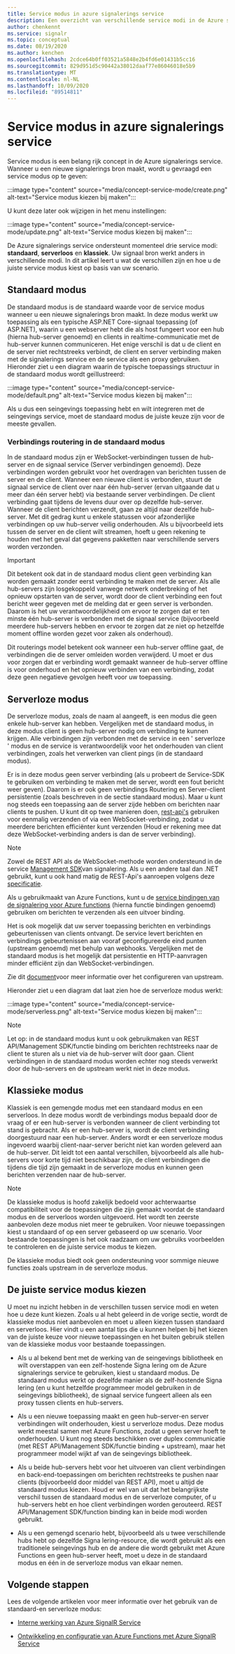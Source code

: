 ```yaml
---
title: Service modus in azure signalerings service
description: Een overzicht van verschillende service modi in de Azure signalerings service, waarin de verschillen en de toepasselijke gebruikers scenario's worden uitgelegd
author: chenkennt
ms.service: signalr
ms.topic: conceptual
ms.date: 08/19/2020
ms.author: kenchen
ms.openlocfilehash: 2cdce64b0ff03521a5848e2b4fd6e01431b5cc16
ms.sourcegitcommit: 829d951d5c90442a38012daaf77e86046018e5b9
ms.translationtype: MT
ms.contentlocale: nl-NL
ms.lasthandoff: 10/09/2020
ms.locfileid: "89514811"
---
```

# <a name="service-mode-in-azure-signalr-service"></a>Service modus in azure signalerings service

Service modus is een belang rijk concept in de Azure signalerings service. Wanneer u een nieuwe signalerings bron maakt, wordt u gevraagd een service modus op te geven:

:::image type="content" source="media/concept-service-mode/create.png" alt-text="Service modus kiezen bij maken":::

U kunt deze later ook wijzigen in het menu instellingen:

:::image type="content" source="media/concept-service-mode/update.png" alt-text="Service modus kiezen bij maken":::

De Azure signalerings service ondersteunt momenteel drie service modi: **standaard**, **serverloos** en **klassiek**. Uw signaal bron werkt anders in verschillende modi. In dit artikel leert u wat de verschillen zijn en hoe u de juiste service modus kiest op basis van uw scenario.

## <a name="default-mode"></a>Standaard modus

De standaard modus is de standaard waarde voor de service modus wanneer u een nieuwe signalerings bron maakt. In deze modus werkt uw toepassing als een typische ASP.NET Core-signaal toepassing (of ASP.NET), waarin u een webserver hebt die als host fungeert voor een hub (hierna hub-server genoemd) en clients in realtime-communicatie met de hub-server kunnen communiceren. Het enige verschil is dat u de client en de server niet rechtstreeks verbindt, de client en server verbinding maken met de signalerings service en de service als een proxy gebruiken. Hieronder ziet u een diagram waarin de typische toepassings structuur in de standaard modus wordt geïllustreerd:

:::image type="content" source="media/concept-service-mode/default.png" alt-text="Service modus kiezen bij maken":::

Als u dus een seingevings toepassing hebt en wilt integreren met de seingevings service, moet de standaard modus de juiste keuze zijn voor de meeste gevallen.

### <a name="connection-routing-in-default-mode"></a>Verbindings routering in de standaard modus

In de standaard modus zijn er WebSocket-verbindingen tussen de hub-server en de signaal service (Server verbindingen genoemd). Deze verbindingen worden gebruikt voor het overdragen van berichten tussen de server en de client. Wanneer een nieuwe client is verbonden, stuurt de signaal service de client over naar één hub-server (ervan uitgaande dat u meer dan één server hebt) via bestaande server verbindingen. De client verbinding gaat tijdens de levens duur over op dezelfde hub-server. Wanneer de client berichten verzendt, gaan ze altijd naar dezelfde hub-server. Met dit gedrag kunt u enkele statussen voor afzonderlijke verbindingen op uw hub-server veilig onderhouden. Als u bijvoorbeeld iets tussen de server en de client wilt streamen, hoeft u geen rekening te houden met het geval dat gegevens pakketten naar verschillende servers worden verzonden.

> [!IMPORTANT]
> Dit betekent ook dat in de standaard modus client geen verbinding kan worden gemaakt zonder eerst verbinding te maken met de server. Als alle hub-servers zijn losgekoppeld vanwege netwerk onderbreking of het opnieuw opstarten van de server, wordt door de client verbinding een fout bericht weer gegeven met de melding dat er geen server is verbonden. Daarom is het uw verantwoordelijkheid om ervoor te zorgen dat er ten minste één hub-server is verbonden met de signaal service (bijvoorbeeld meerdere hub-servers hebben en ervoor te zorgen dat ze niet op hetzelfde moment offline worden gezet voor zaken als onderhoud).

Dit routerings model betekent ook wanneer een hub-server offline gaat, de verbindingen die de server omleiden worden verwijderd. U moet er dus voor zorgen dat er verbinding wordt gemaakt wanneer de hub-server offline is voor onderhoud en het opnieuw verbinden van een verbinding, zodat deze geen negatieve gevolgen heeft voor uw toepassing.

## <a name="serverless-mode"></a>Serverloze modus

De serverloze modus, zoals de naam al aangeeft, is een modus die geen enkele hub-server kan hebben. Vergelijken met de standaard modus, in deze modus client is geen hub-server nodig om verbinding te kunnen krijgen. Alle verbindingen zijn verbonden met de service in een ' serverloze ' modus en de service is verantwoordelijk voor het onderhouden van client verbindingen, zoals het verwerken van client pings (in de standaard modus).

Er is in deze modus geen server verbinding (als u probeert de Service-SDK te gebruiken om verbinding te maken met de server, wordt een fout bericht weer geven). Daarom is er ook geen verbindings Routering en Server-client persistentie (zoals beschreven in de sectie standaard modus). Maar u kunt nog steeds een toepassing aan de server zijde hebben om berichten naar clients te pushen. U kunt dit op twee manieren doen, [rest-api's](https://github.com/Azure/azure-signalr/blob/dev/docs/rest-api.md) gebruiken voor eenmalig verzenden of via een WebSocket-verbinding, zodat u meerdere berichten efficiënter kunt verzenden (Houd er rekening mee dat deze WebSocket-verbinding anders is dan de server verbinding).

> [!NOTE]
> Zowel de REST API als de WebSocket-methode worden ondersteund in de service [Management SDK](https://github.com/Azure/azure-signalr/blob/dev/docs/management-sdk-guide.md)van signalering. Als u een andere taal dan .NET gebruikt, kunt u ook hand matig de REST-Api's aanroepen volgens deze [specificatie](https://github.com/Azure/azure-signalr/blob/dev/docs/rest-api.md).
>
> Als u gebruikmaakt van Azure Functions, kunt u de [service bindingen van de signalering voor Azure functions](https://docs.microsoft.com/azure/azure-functions/functions-bindings-signalr-service) (hierna functie bindingen genoemd) gebruiken om berichten te verzenden als een uitvoer binding.

Het is ook mogelijk dat uw server toepassing berichten en verbindings gebeurtenissen van clients ontvangt. De service levert berichten en verbindings gebeurtenissen aan vooraf geconfigureerde eind punten (upstream genoemd) met behulp van webhooks. Vergelijken met de standaard modus is het mogelijk dat persistentie en HTTP-aanvragen minder efficiënt zijn dan WebSocket-verbindingen.

Zie dit [document](https://docs.microsoft.com/azure/azure-signalr/concept-upstream)voor meer informatie over het configureren van upstream.

Hieronder ziet u een diagram dat laat zien hoe de serverloze modus werkt:

:::image type="content" source="media/concept-service-mode/serverless.png" alt-text="Service modus kiezen bij maken":::

> [!NOTE]
> Let op: in de standaard modus kunt u ook gebruikmaken van REST API/Management SDK/functie binding om berichten rechtstreeks naar de client te sturen als u niet via de hub-server wilt door gaan. Client verbindingen in de standaard modus worden echter nog steeds verwerkt door de hub-servers en de upstream werkt niet in deze modus.

## <a name="classic-mode"></a>Klassieke modus

Klassiek is een gemengde modus met een standaard modus en een serverloos. In deze modus wordt de verbindings modus bepaald door de vraag of er een hub-server is verbonden wanneer de client verbinding tot stand is gebracht. Als er een hub-server is, wordt de client verbinding doorgestuurd naar een hub-server. Anders wordt er een serverloze modus ingevoerd waarbij client-naar-server bericht niet kan worden geleverd aan de hub-server. Dit leidt tot een aantal verschillen, bijvoorbeeld als alle hub-servers voor korte tijd niet beschikbaar zijn, de client verbindingen die tijdens die tijd zijn gemaakt in de serverloze modus en kunnen geen berichten verzenden naar de hub-server.

> [!NOTE]
> De klassieke modus is hoofd zakelijk bedoeld voor achterwaartse compatibiliteit voor de toepassingen die zijn gemaakt voordat de standaard modus en de serverloos worden uitgevoerd. Het wordt ten zeerste aanbevolen deze modus niet meer te gebruiken. Voor nieuwe toepassingen kiest u standaard of op een server gebaseerd op uw scenario. Voor bestaande toepassingen is het ook raadzaam om uw gebruiks voorbeelden te controleren en de juiste service modus te kiezen.

De klassieke modus biedt ook geen ondersteuning voor sommige nieuwe functies zoals upstream in de serverloze modus.

## <a name="choose-the-right-service-mode"></a>De juiste service modus kiezen

U moet nu inzicht hebben in de verschillen tussen service modi en weten hoe u deze kunt kiezen. Zoals u al hebt geleerd in de vorige sectie, wordt de klassieke modus niet aanbevolen en moet u alleen kiezen tussen standaard en serverloos. Hier vindt u een aantal tips die u kunnen helpen bij het kiezen van de juiste keuze voor nieuwe toepassingen en het buiten gebruik stellen van de klassieke modus voor bestaande toepassingen.

* Als u al bekend bent met de werking van de seingevings bibliotheek en wilt overstappen van een zelf-hostende Signa lering om de Azure signalerings service te gebruiken, kiest u standaard modus. De standaard modus werkt op dezelfde manier als de zelf-hostende Signa lering (en u kunt hetzelfde programmeer model gebruiken in de seingevings bibliotheek), de signaal service fungeert alleen als een proxy tussen clients en hub-servers.

* Als u een nieuwe toepassing maakt en geen hub-server-en server verbindingen wilt onderhouden, kiest u serverloze modus. Deze modus werkt meestal samen met Azure Functions, zodat u geen server hoeft te onderhouden. U kunt nog steeds beschikken over duplex communicatie (met REST API/Management SDK/functie binding + upstream), maar het programmeer model wijkt af van de seingevings bibliotheek.

* Als u beide hub-servers hebt voor het uitvoeren van client verbindingen en back-end-toepassingen om berichten rechtstreeks te pushen naar clients (bijvoorbeeld door middel van REST API), moet u altijd de standaard modus kiezen. Houd er wel van uit dat het belangrijkste verschil tussen de standaard modus en de serverloze computer, of u hub-servers hebt en hoe client verbindingen worden gerouteerd. REST API/Management SDK/function binding kan in beide modi worden gebruikt.

* Als u een gemengd scenario hebt, bijvoorbeeld als u twee verschillende hubs hebt op dezelfde Signa lering-resource, die wordt gebruikt als een traditionele seingevings hub en de andere die wordt gebruikt met Azure Functions en geen hub-server heeft, moet u deze in de standaard modus en één in de serverloze modus van elkaar nemen.

## <a name="next-steps"></a>Volgende stappen

Lees de volgende artikelen voor meer informatie over het gebruik van de standaard-en serverloze modus:

* [Interne werking van Azure SignalR Service](signalr-concept-internals.md)

* [Ontwikkeling en configuratie van Azure Functions met Azure SignalR Service](signalr-concept-serverless-development-config.md)
